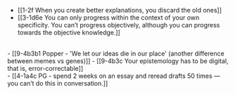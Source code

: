 - [[1-2f When you create better explanations, you discard the old ones]]
- [[3-1d6e You can only progress within the context of your own specificity. You can’t progress objectively, although you can progress towards the objective knowledge.]]
<br>
- [[9-4b3b1 Popper - 'We let our ideas die in our place' (another difference between memes vs genes)]]
- [[9-4b3c Your epistemology has to be digital, that is, error-correctable]]
<br>
- [[4-1a4c PG - spend 2 weeks on an essay and reread drafts 50 times — you can’t do this in conversation.]]
